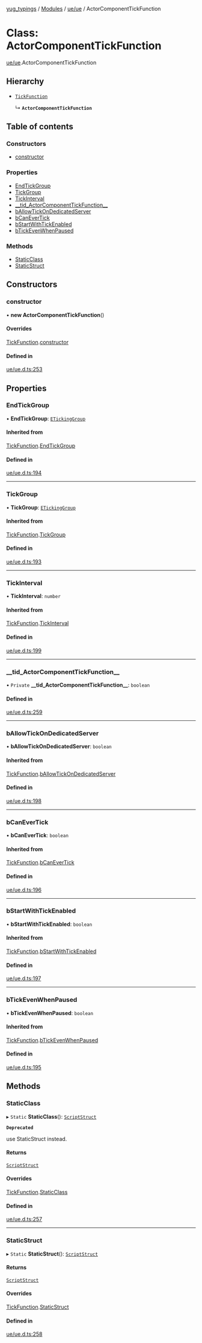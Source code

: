 [yug_typings](../README.md) / [Modules](../modules.md) / [ue/ue](../modules/ue_ue.md) / ActorComponentTickFunction

# Class: ActorComponentTickFunction

[ue/ue](../modules/ue_ue.md).ActorComponentTickFunction

## Hierarchy

- [`TickFunction`](ue_ue.TickFunction.md)

  ↳ **`ActorComponentTickFunction`**

## Table of contents

### Constructors

- [constructor](ue_ue.ActorComponentTickFunction.md#constructor)

### Properties

- [EndTickGroup](ue_ue.ActorComponentTickFunction.md#endtickgroup)
- [TickGroup](ue_ue.ActorComponentTickFunction.md#tickgroup)
- [TickInterval](ue_ue.ActorComponentTickFunction.md#tickinterval)
- [\_\_tid\_ActorComponentTickFunction\_\_](ue_ue.ActorComponentTickFunction.md#__tid_actorcomponenttickfunction__)
- [bAllowTickOnDedicatedServer](ue_ue.ActorComponentTickFunction.md#ballowtickondedicatedserver)
- [bCanEverTick](ue_ue.ActorComponentTickFunction.md#bcanevertick)
- [bStartWithTickEnabled](ue_ue.ActorComponentTickFunction.md#bstartwithtickenabled)
- [bTickEvenWhenPaused](ue_ue.ActorComponentTickFunction.md#btickevenwhenpaused)

### Methods

- [StaticClass](ue_ue.ActorComponentTickFunction.md#staticclass)
- [StaticStruct](ue_ue.ActorComponentTickFunction.md#staticstruct)

## Constructors

### constructor

• **new ActorComponentTickFunction**()

#### Overrides

[TickFunction](ue_ue.TickFunction.md).[constructor](ue_ue.TickFunction.md#constructor)

#### Defined in

[ue/ue.d.ts:253](https://github.com/YugMetaverse/yug_typings/blob/25cad34/ue/ue.d.ts#L253)

## Properties

### EndTickGroup

• **EndTickGroup**: [`ETickingGroup`](../enums/ue_ue.ETickingGroup.md)

#### Inherited from

[TickFunction](ue_ue.TickFunction.md).[EndTickGroup](ue_ue.TickFunction.md#endtickgroup)

#### Defined in

[ue/ue.d.ts:194](https://github.com/YugMetaverse/yug_typings/blob/25cad34/ue/ue.d.ts#L194)

___

### TickGroup

• **TickGroup**: [`ETickingGroup`](../enums/ue_ue.ETickingGroup.md)

#### Inherited from

[TickFunction](ue_ue.TickFunction.md).[TickGroup](ue_ue.TickFunction.md#tickgroup)

#### Defined in

[ue/ue.d.ts:193](https://github.com/YugMetaverse/yug_typings/blob/25cad34/ue/ue.d.ts#L193)

___

### TickInterval

• **TickInterval**: `number`

#### Inherited from

[TickFunction](ue_ue.TickFunction.md).[TickInterval](ue_ue.TickFunction.md#tickinterval)

#### Defined in

[ue/ue.d.ts:199](https://github.com/YugMetaverse/yug_typings/blob/25cad34/ue/ue.d.ts#L199)

___

### \_\_tid\_ActorComponentTickFunction\_\_

• `Private` **\_\_tid\_ActorComponentTickFunction\_\_**: `boolean`

#### Defined in

[ue/ue.d.ts:259](https://github.com/YugMetaverse/yug_typings/blob/25cad34/ue/ue.d.ts#L259)

___

### bAllowTickOnDedicatedServer

• **bAllowTickOnDedicatedServer**: `boolean`

#### Inherited from

[TickFunction](ue_ue.TickFunction.md).[bAllowTickOnDedicatedServer](ue_ue.TickFunction.md#ballowtickondedicatedserver)

#### Defined in

[ue/ue.d.ts:198](https://github.com/YugMetaverse/yug_typings/blob/25cad34/ue/ue.d.ts#L198)

___

### bCanEverTick

• **bCanEverTick**: `boolean`

#### Inherited from

[TickFunction](ue_ue.TickFunction.md).[bCanEverTick](ue_ue.TickFunction.md#bcanevertick)

#### Defined in

[ue/ue.d.ts:196](https://github.com/YugMetaverse/yug_typings/blob/25cad34/ue/ue.d.ts#L196)

___

### bStartWithTickEnabled

• **bStartWithTickEnabled**: `boolean`

#### Inherited from

[TickFunction](ue_ue.TickFunction.md).[bStartWithTickEnabled](ue_ue.TickFunction.md#bstartwithtickenabled)

#### Defined in

[ue/ue.d.ts:197](https://github.com/YugMetaverse/yug_typings/blob/25cad34/ue/ue.d.ts#L197)

___

### bTickEvenWhenPaused

• **bTickEvenWhenPaused**: `boolean`

#### Inherited from

[TickFunction](ue_ue.TickFunction.md).[bTickEvenWhenPaused](ue_ue.TickFunction.md#btickevenwhenpaused)

#### Defined in

[ue/ue.d.ts:195](https://github.com/YugMetaverse/yug_typings/blob/25cad34/ue/ue.d.ts#L195)

## Methods

### StaticClass

▸ `Static` **StaticClass**(): [`ScriptStruct`](ue_ue.ScriptStruct.md)

**`Deprecated`**

use StaticStruct instead.

#### Returns

[`ScriptStruct`](ue_ue.ScriptStruct.md)

#### Overrides

[TickFunction](ue_ue.TickFunction.md).[StaticClass](ue_ue.TickFunction.md#staticclass)

#### Defined in

[ue/ue.d.ts:257](https://github.com/YugMetaverse/yug_typings/blob/25cad34/ue/ue.d.ts#L257)

___

### StaticStruct

▸ `Static` **StaticStruct**(): [`ScriptStruct`](ue_ue.ScriptStruct.md)

#### Returns

[`ScriptStruct`](ue_ue.ScriptStruct.md)

#### Overrides

[TickFunction](ue_ue.TickFunction.md).[StaticStruct](ue_ue.TickFunction.md#staticstruct)

#### Defined in

[ue/ue.d.ts:258](https://github.com/YugMetaverse/yug_typings/blob/25cad34/ue/ue.d.ts#L258)

